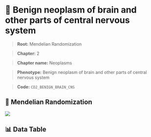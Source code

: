 # 🧪 Benign neoplasm of brain and other parts of central nervous system

> **Root:** Mendelian Randomization

> **Chapter:** 2  

> **Chapter name:** Neoplasms

> **Phenotype:** Benign neoplasm of brain and other parts of central nervous system  

> **Code:** `CD2_BENIGN_BRAIN_CNS`

## 🧬 Mendelian Randomization  

<img src="/MR/Figures/Forward/CD2_BENIGN_BRAIN_CNS.png"/>

## 📊 Data Table

<CsvTableMRF src="/public/MR/Data/Forward/CD2_BENIGN_BRAIN_CNS.csv"/>

